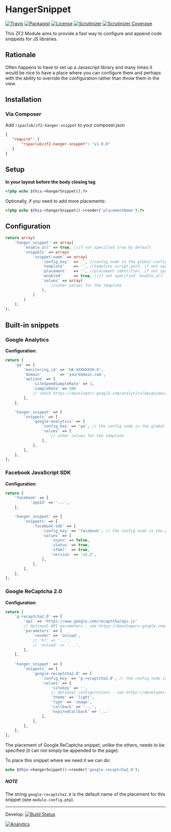 # HangerSnippet
[![Travis](https://img.shields.io/travis/ripaclub/zf2-hanger-snippet.svg?style=flat-square)](https://travis-ci.org/ripaclub/zf2-hanger-snippet)
[![Packagist](https://img.shields.io/packagist/v/ripaclub/zf2-hanger-snippet.svg?style=flat-square)](https://packagist.org/packages/ripaclub/zf2-hanger-snippet)
[![License](https://img.shields.io/packagist/l/ripaclub/zf2-hanger-snippet.svg?style=flat-square)](https://github.com/ripaclub/zf2-hanger-snippet/blob/master/LICENSE.txt)
[![Scrutinizer](https://img.shields.io/scrutinizer/g/ripaclub/zf2-hanger-snippet.svg?style=flat-square)](https://scrutinizer-ci.com/g/ripaclub/zf2-hanger-snippet)
[![Scrutinizer Coverage](https://img.shields.io/scrutinizer/coverage/g/ripaclub/zf2-hanger-snippet.svg?style=flat-square)](https://scrutinizer-ci.com/g/ripaclub/zf2-hanger-snippet)

This ZF2 Module aims to provide a fast way to configure and append code snippeds for JS libraries.

## Rationale

Often happens to have to set up a Javascript library and many times it would be nice to have a place where you can configure them
and perhaps with the ability to override the configuration rather than throw them in the view.

## Installation

### Via Composer
Add `ripaclub/zf2-hanger-snippet` to your composer.json

```json
{
   "require": {
       "ripaclub/zf2-hanger-snippet": "v1.0.0"
   }
}
```

## Setup

**In your layout before the body closing tag**

```php
<?php echo $this->hangerSnippet();?>
```

Optionally, if you need to add more placements:

```php
<?php echo $this->hangerSnippet()->render('placementName');?>
```

## Configuration

```php
return array(
    'hanger_snippet' => array(
        'enable_all' => true, //if not specified true by default
        'snippets' => array(
            'snippet-name' => array(
                'config_key'  => '', //config node in the global config, if any, retrivied data will be merged with values then passed to the template
                'template'    => '', //template script path, if not specified 'hanger-snippet/snippet-name' will be used
                'placement'   => '', //placement identifier, if not specified the default placement will be used
                'enabled'     => true, //if not specified 'enable_all' value will be used
                'values' => array(
                    //other values for the template
                ),
            )
        )
    ),
);
```

## Built-in snippets

### Google Analytics

**Configuration**:

```php
return [
    'ga' => [
        'monitoring_id' => 'UA-XXXXXXXX-X',
        'domain'        => 'yourdomain.com',
        'options' => [
            'siteSpeedSampleRate' => 1,
            'sampleRate' => 100
            // check https://developers.google.com/analytics/devguides/collection/analyticsjs/field-reference for more options
        ],
    ],

    'hanger_snippet' => [
        'snippets' => [
            'google-analytics' => [
                'config_key' => 'ga', // the config node in the global config, if any
                'values' => [
                    // other values for the template
                ],
            ],
        ],
    ],
];
```

### Facebook JavaScript SDK

**Configuration**:

```php
return [
    'facebook' => [
           'appId' => '...',
    ],

    'hanger_snippet' => [
        'snippets' => [
            'facebook-sdk' => [
                'config_key' => 'facebook', // the config node in the global config, if any
                'values' => [
                    'async' => false,
                    'status' => true,
                    'xfbml'  => true,
                    'version' => 'v2.2',
                ],
            ],
        ],
    ],
];
```

### Google ReCaptcha 2.0

**Configuration**:

```php
return [
    'g-recaptcha2.0' => [
        'api' => 'https://www.google.com/recaptcha/api.js'
        // Optional API parameters - see https://developers.google.com/recaptcha/docs/display
        'parameters' => [
            'render' => 'onload',
            // 'hl' => '...',
            // 'onload' => '...',
        ],
    ],
    
    'hanger_snippet' => [
        'snippets' => [
            'google-recaptcha2.0' => [
                'config_key' => 'g-recaptcha2.0', // the config node in the global config, if any
                'values' => [
                    'sitekey' => '',
                    // Optional configurations - see https://developers.google.com/recaptcha/docs/display
                    'theme' => 'light',
                    'type' => 'image',
                    'callback' => '...',
                    'expiredCallback' => '...'
                ],
            ],
        ],
    ],
];
```

The placement of Google ReCaptcha snippet, unlike the others, needs to be specified (it can not simply be appended to the page).

To place this snippet where we need it we can do:

```php
echo $this->hangerSnippet()->render('google-recaptcha2.0');
```

##### NOTE

The string `google-recaptcha2.0` is the default name of the placement for this snippet (see `module.config.php`).

---

Develop: [![Build Status](https://travis-ci.org/ripaclub/zf2-hanger-snippet.svg?branch=develop)](https://travis-ci.org/ripaclub/zf2-hanger-snippet)

[![Analytics](https://ga-beacon.appspot.com/UA-49655829-1/ripaclub/zf2-hanger-snippet)](https://github.com/igrigorik/ga-beacon)
